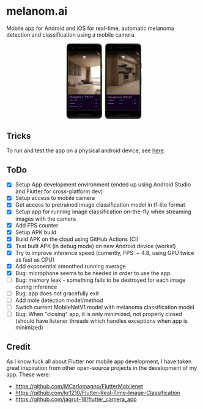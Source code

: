 # melanom.ai
Mobile app for Android and iOS for real-time, automatic melanoma detection and classification using a mobile camera.

<p align="center" width="100%">
<img src="assets/figures/app-example1.png" width="20%" height="20%"> <img src="assets/figures/app-example2.png" width="19.5%" height="19.5%">
</p>

## Tricks
To run and test the app on a physical android device, see [here](https://developer.android.com/training/basics/firstapp/running-app).

## ToDo
* [x] Setup App development environment (ended up using Android Studio and Flutter for cross-platform dev)
* [x] Setup access to mobile camera
* [x] Get access to pretrained image classification model in tf-lite format
* [x] Setup app for running image classification on-the-fly when streaming images with the camera
* [x] Add FPS counter
* [x] Setup APK build
* [x] Build APK on the cloud using GitHub Actions (CI)
* [x] Test built APK (in debug mode) on new Android device (works!)
* [x] Try to improve inference speed (currently, FPS: ~ 4.8, using GPU twice as fast as CPU)
* [x] Add exponential smoothed running average
* [x] Bug: microphone seems to be needed in order to use the app
* [ ] Bug: memory leak - something fails to be destroyed for each image during inference
* [ ] Bug: app does not gracefully exit
* [ ] Add mole detection model/method
* [ ] Switch current MobileNetV1 model with melanoma classification model
* [ ] Bug: When "closing" app, it is only minimized, not properly closed (should have listener threads which handles exceptions when app is minimized)

## Credit
As I know fuck all about Flutter nor mobile app development, I have taken great inspiration from other open-source projects in the development of my app. These were:

* https://github.com/MCarlomagno/FlutterMobilenet
* https://github.com/kr1210/Flutter-Real-Time-Image-Classification
* https://github.com/jagrut-18/flutter_camera_app


